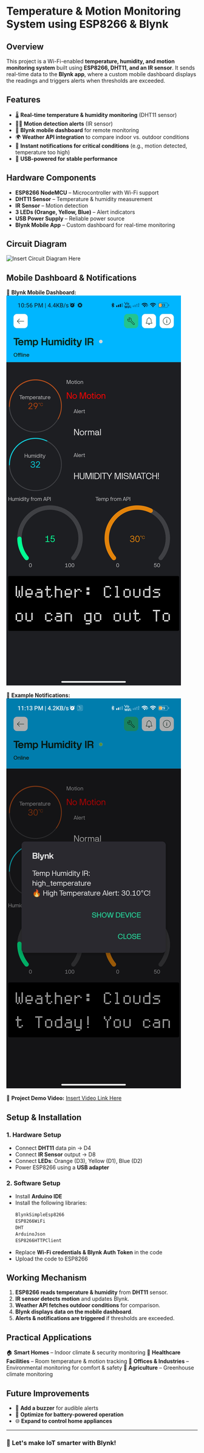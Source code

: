 # **Temperature & Motion Monitoring System using ESP8266 & Blynk**

## **Overview**
This project is a Wi-Fi-enabled **temperature, humidity, and motion monitoring system** built using **ESP8266, DHT11, and an IR sensor**. It sends real-time data to the **Blynk app**, where a custom mobile dashboard displays the readings and triggers alerts when thresholds are exceeded. 

## **Features**
- 🌡 **Real-time temperature & humidity monitoring** (DHT11 sensor)
- 🚶‍♂️ **Motion detection alerts** (IR sensor)
- 📲 **Blynk mobile dashboard** for remote monitoring
- 🌍 **Weather API integration** to compare indoor vs. outdoor conditions
- 🔔 **Instant notifications for critical conditions** (e.g., motion detected, temperature too high)
- 🔌 **USB-powered for stable performance**

## **Hardware Components**
- **ESP8266 NodeMCU** – Microcontroller with Wi-Fi support
- **DHT11 Sensor** – Temperature & humidity measurement
- **IR Sensor** – Motion detection
- **3 LEDs (Orange, Yellow, Blue)** – Alert indicators
- **USB Power Supply** – Reliable power source
- **Blynk Mobile App** – Custom dashboard for real-time monitoring

## **Circuit Diagram**
![Insert Circuit Diagram Here](#)

## **Mobile Dashboard & Notifications**
📱 **Blynk Mobile Dashboard:**
![Insert Mobile Dashboard Image Here](dashboard.jpg)

🔔 **Example Notifications:**
![Insert Notifications Image Here](temp_alert.jpg)

🎥 **Project Demo Video:**
[Insert Video Link Here](#)

## **Setup & Installation**
### **1. Hardware Setup**
- Connect **DHT11** data pin → D4
- Connect **IR Sensor** output → D8
- Connect **LEDs**: Orange (D3), Yellow (D1), Blue (D2)
- Power ESP8266 using a **USB adapter**

### **2. Software Setup**
- Install **Arduino IDE**
- Install the following libraries:
  ```bash
  BlynkSimpleEsp8266
  ESP8266WiFi
  DHT
  ArduinoJson
  ESP8266HTTPClient
  ```
- Replace **Wi-Fi credentials & Blynk Auth Token** in the code
- Upload the code to ESP8266

## **Working Mechanism**
1. **ESP8266 reads temperature & humidity** from **DHT11** sensor.
2. **IR sensor detects motion** and updates Blynk.
3. **Weather API fetches outdoor conditions** for comparison.
4. **Blynk displays data on the mobile dashboard**.
5. **Alerts & notifications are triggered** if thresholds are exceeded.

## **Practical Applications**
🏠 **Smart Homes** – Indoor climate & security monitoring
🏥 **Healthcare Facilities** – Room temperature & motion tracking
🏢 **Offices & Industries** – Environmental monitoring for comfort & safety
🚜 **Agriculture** – Greenhouse climate monitoring

## **Future Improvements**
- 🔔 **Add a buzzer** for audible alerts
- 🔋 **Optimize for battery-powered operation**
- 🌐 **Expand to control home appliances**

---

### 🚀 **Let's make IoT smarter with Blynk!**
